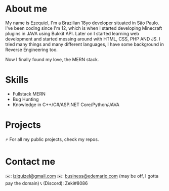 # About me

My name is Ezequiel, I'm a Brazilian 18yo developer situated in São Paulo.
I've been coding since I'm 12, which is when I started developing
Minecraft plugins in JAVA using Bukkit API.
Later on I started learning web development and started messing around with HTML, CSS, PHP AND JS.
I tried many things and many different languages, I have some background in Reverse Engineering too.

Now I finally found my love, the MERN stack.

# Skills

- Fullstack MERN
- Bug Hunting
- Knowledge in C++/C#/ASP.NET Core/Python/JAVA

# Projects

⚡ For all my public projects, check my repos.

# Contact me

✉️: iziquizel@gmail.com
✉️: business@edemario.com (may be off, I gotta pay the domain)
📞 (Discord): Zeki#8086
